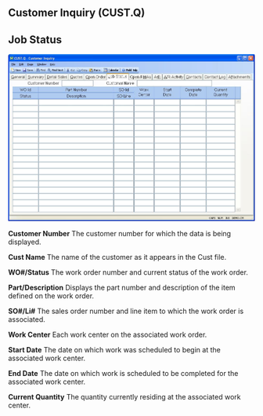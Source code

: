 ##  Customer Inquiry (CUST.Q)

<PageHeader />

##  Job Status

![](./CUST-Q-6.jpg)

**Customer Number** The customer number for which the data is being displayed.  
  
**Cust Name** The name of the customer as it appears in the Cust file.  
  
**WO#/Status** The work order number and current status of the work order.  
  
**Part/Description** Displays the part number and description of the item
defined on the work order.  
  
**SO#/Li#** The sales order number and line item to which the work order is
associated.  
  
**Work Center** Each work center on the associated work order.  
  
**Start Date** The date on which work was scheduled to begin at the associated
work center.  
  
**End Date** The date on which work is scheduled to be completed for the
associated work center.  
  
**Current Quantity** The quantity currently residing at the associated work
center.  
  
  
<badge text= "Version 8.10.57" vertical="middle" />

<PageFooter />